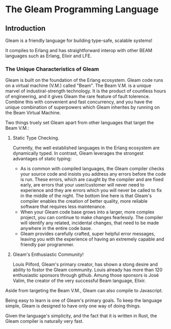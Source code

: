 # The Gleam Programming Language

## Introduction

Gleam is a friendly language for building type-safe, scalable systems!

It compiles to Erlang and has straightforward interop with other BEAM languages such as Erlang, Elixir and LFE.

### The Unique Characteristics of Gleam

Gleam is built on the foundation of the Erlang ecosystem.  Gleam code runs on a virtual machine (V.M.) called "Beam".  The Beam V.M. is a unique marvel of industiral-strength technology.  It is the product of countless hours of engineering, and it gives Gleam the rare feature of fault tolerence.  Combine this with convenient and fast concurrency, and you have the unique combination of superpowers which Gleam inherites by running on the Beam Virtual Machine. 

Two things truely set Gleam apart from other languages that target the Beam V.M.:

1.  Static Type Checking. 

    Currently, the well established languages in the Erlang ecosystem are dynamically typed. In contrast, Gleam leverages the strongest advantages of static typing:

    - As is common with compiled languages, the Gleam compiler checks your source code and insists you address any errors before the code is run. These errors, which are caught by the compiler and are fixed early, are errors that your user/customer will never need to experience and they are errors which you will never be called to fix in the middle of the night. The bottom line here is that Gleam's compiler enables the creation of better quality, more reliable software that requires less maintenance.
    - When your Gleam code base grows into a larger, more complex project, you can continue to make changes fearlessly. The compiler will identify any related, incidental changes, that need to be made anywhere in the entire code base.
    - Gleam provides carefully crafted, super helpful error messages, leaving you with the experience of having an extremely capable and friendly pair programmer.

2.  Gleam's Enthusiastic Community!

     Louis Pilford, Gleam's primary creator, has shown a stong desire and ability to fostor the Gleam community. Louis already has more than 120 enthusiastic sponsors through github. Amung those sponsors is José Valim, the creator of the very successful Beam language, Elixir.


Aside from targeting the Beam V.M., Gleam can also compile to Javascript.

Being easy to learn is one of Gleam's primary goals.  To keep the language simple, Gleam is designed to have only one way of doing things.

Given the language's simplicity, and the fact that it is written in Rust, the Gleam compiler is naturally very fast.



